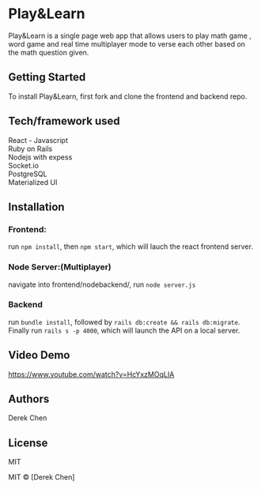 # Play&Learn
Play&Learn is a single page web app that allows users to play math game , word game and real time multiplayer mode to verse each other based on the math question given.


## Getting Started
To install Play&Learn, first fork and clone the frontend and backend repo. 




## Tech/framework used
React - Javascript  
Ruby on Rails  
Nodejs with expess  
Socket.io   
PostgreSQL  
Materialized UI 

## Installation
### Frontend: 
run `npm install`, then `npm start`, which will lauch the react frontend server.

### Node Server:(Multiplayer)
navigate into frontend/nodebackend/, run `node server.js`

### Backend
run `bundle install`, followed by `rails db:create && rails db:migrate`. Finally run `rails s -p 4000`, which will launch the API on a local server.

## Video Demo
https://www.youtube.com/watch?v=HcYxzMOqLIA


## Authors
Derek Chen  


## License
MIT

MIT © [Derek Chen]
